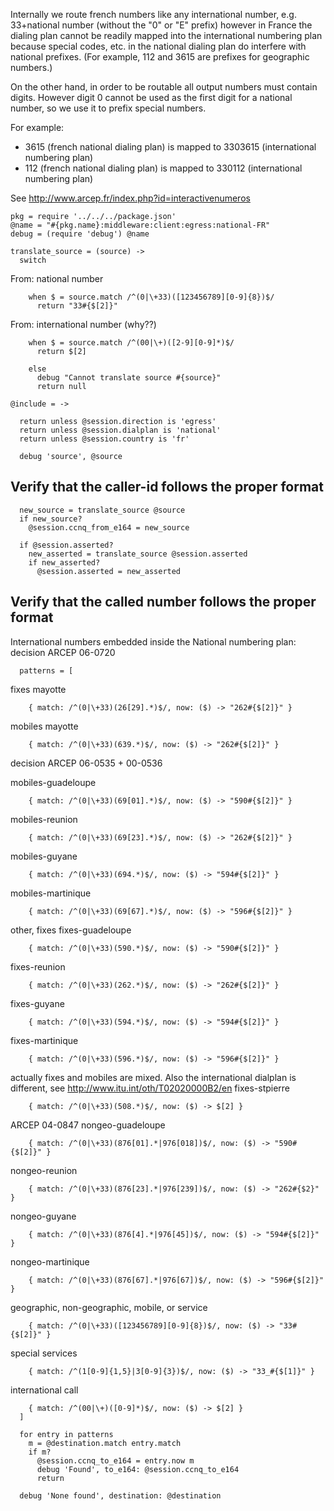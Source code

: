 Internally we route french numbers like any international number,
e.g. 33+national number (without the "0" or "E" prefix)
however in France the dialing plan cannot be readily mapped into
the international numbering plan because special codes, etc. in the
national dialing plan do interfere with national prefixes.
(For example, 112 and 3615 are prefixes for geographic numbers.)

On the other hand, in order to be routable all output numbers must
contain digits. However digit 0 cannot be used as the first digit
for a national number, so we use it to prefix special numbers.

For example:
* 3615 (french national dialing plan) is mapped to 3303615 (international numbering plan)
* 112 (french national dialing plan) is mapped to 330112 (international numbering plan)

See http://www.arcep.fr/index.php?id=interactivenumeros

    pkg = require '../../../package.json'
    @name = "#{pkg.name}:middleware:client:egress:national-FR"
    debug = (require 'debug') @name

    translate_source = (source) ->
      switch

From: national number

        when $ = source.match /^(0|\+33)([123456789][0-9]{8})$/
          return "33#{$[2]}"

From: international number (why??)

        when $ = source.match /^(00|\+)([2-9][0-9]*)$/
          return $[2]

        else
          debug "Cannot translate source #{source}"
          return null

    @include = ->

      return unless @session.direction is 'egress'
      return unless @session.dialplan is 'national'
      return unless @session.country is 'fr'

      debug 'source', @source

Verify that the caller-id follows the proper format
---------------------------------------------------

      new_source = translate_source @source
      if new_source?
        @session.ccnq_from_e164 = new_source

      if @session.asserted?
        new_asserted = translate_source @session.asserted
        if new_asserted?
          @session.asserted = new_asserted

Verify that the called number follows the proper format
-------------------------------------------------------

International numbers embedded inside the National numbering plan:
decision ARCEP 06-0720

      patterns = [

fixes mayotte

        { match: /^(0|\+33)(26[29].*)$/, now: ($) -> "262#{$[2]}" }

mobiles mayotte

        { match: /^(0|\+33)(639.*)$/, now: ($) -> "262#{$[2]}" }

decision ARCEP 06-0535 + 00-0536

mobiles-guadeloupe

        { match: /^(0|\+33)(69[01].*)$/, now: ($) -> "590#{$[2]}" }

mobiles-reunion

        { match: /^(0|\+33)(69[23].*)$/, now: ($) -> "262#{$[2]}" }

mobiles-guyane

        { match: /^(0|\+33)(694.*)$/, now: ($) -> "594#{$[2]}" }

mobiles-martinique

        { match: /^(0|\+33)(69[67].*)$/, now: ($) -> "596#{$[2]}" }

other, fixes
fixes-guadeloupe

        { match: /^(0|\+33)(590.*)$/, now: ($) -> "590#{$[2]}" }

fixes-reunion

        { match: /^(0|\+33)(262.*)$/, now: ($) -> "262#{$[2]}" }

fixes-guyane

        { match: /^(0|\+33)(594.*)$/, now: ($) -> "594#{$[2]}" }

fixes-martinique

        { match: /^(0|\+33)(596.*)$/, now: ($) -> "596#{$[2]}" }

actually fixes and mobiles are mixed. Also the international dialplan is different, see http://www.itu.int/oth/T02020000B2/en
fixes-stpierre

        { match: /^(0|\+33)(508.*)$/, now: ($) -> $[2] }

ARCEP 04-0847
nongeo-guadeloupe

        { match: /^(0|\+33)(876[01].*|976[018])$/, now: ($) -> "590#{$[2]}" }

nongeo-reunion

        { match: /^(0|\+33)(876[23].*|976[239])$/, now: ($) -> "262#{$2}" }

nongeo-guyane

        { match: /^(0|\+33)(876[4].*|976[45])$/, now: ($) -> "594#{$[2]}" }

nongeo-martinique

        { match: /^(0|\+33)(876[67].*|976[67])$/, now: ($) -> "596#{$[2]}" }

geographic, non-geographic, mobile, or service

        { match: /^(0|\+33)([123456789][0-9]{8})$/, now: ($) -> "33#{$[2]}" }

special services

        { match: /^(1[0-9]{1,5}|3[0-9]{3})$/, now: ($) -> "33_#{$[1]}" }

international call

        { match: /^(00|\+)([0-9]*)$/, now: ($) -> $[2] }
      ]

      for entry in patterns
        m = @destination.match entry.match
        if m?
          @session.ccnq_to_e164 = entry.now m
          debug 'Found', to_e164: @session.ccnq_to_e164
          return

      debug 'None found', destination: @destination
